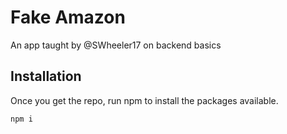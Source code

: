 # Fake Amazon
An app taught by @SWheeler17 on backend basics

## Installation
Once you get the repo, run npm to install the packages available.
```bash
npm i 
```

